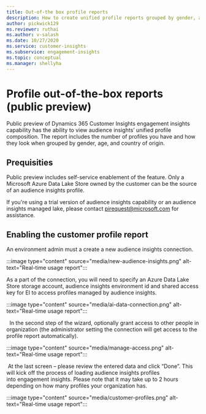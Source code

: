 ```yaml
---
title: Out-of-the box profile reports 
description: How to create unified profile reports grouped by gender, age, and country of origin.
author: pickwick129
ms.reviewer: ruthai
ms.author: v-salash
ms.date: 10/27/2020
ms.service: customer-insights
ms.subservice: engagement-insights 
ms.topic: conceptual
ms.manager: shellyha
---
```


# Profile out-of-the-box reports (public preview)

Public preview of Dynamics 365 Customer Insights engagement insights capability has the ability to view audience insights’ unified profile composition. The report includes the number of profiles you have and how they look when grouped by gender, age, and country of origin. 

## Prequisities

Public preview includes self-service enablement of the feature. Only a Microsoft Azure Data Lake Store owned by the customer can be the source of an audience insights profile. 

If you're using a trial version of audience insights capability or an audience insights managed lake, please contact pirequest@microsoft.com for assistance.  

## Enabling the customer profile report

An environment admin must a create a new audience insights connection.  

 :::image type="content" source="media/new-audience-insights.png" alt-text="Real-time usage report":::


As a part of the connection, you will need to specify an Azure Data Lake Store storage account, audience insights environment id and shared access key for EI to access profiles managed by audience insights. 

 :::image type="content" source="media/ai-data-connection.png" alt-text="Real-time usage report":::

 
In the second step of the wizard, optionally grant access to other people in organization (the administrator setting the connection will get access to the profile report automatically). 

 :::image type="content" source="media/manage-access.png" alt-text="Real-time usage report":::

 At the last screen – please review the entered data and click “Done”. This will kick off the process of loading audience insights profiles into engagement insights. Please note that it may take up to 2 hours depending on how many profiles your organization has. 

 :::image type="content" source="media/customer-profiles.png" alt-text="Real-time usage report":::
